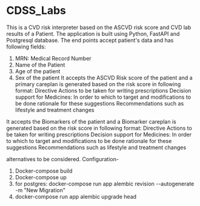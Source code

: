 # CDSS_Labs
This is a CVD risk interpreter based on the ASCVD risk score and CVD lab results of a Patient.
The application is built using Python, FastAPI and Postgresql database. The end points accept patient's data and has following fields:
1. MRN: Medical Record Number
2. Name of the Patient
3. Age of the patient
4. Sex of the patient
It accepts the ASCVD Risk score of the patient and a primary careplan is generated based on the risk score in following format:
Directive Actions to be taken for writing prescriptions
Decision support for Medicines: In order to which to target and modifications to be done
rationale for these suggestions
Recommendations such as lifestyle and treatment changes

It accepts the Biomarkers of the patient and a Biomarker careplan is generated based on the risk score in following format:
Directive Actions to be taken for writing prescriptions
Decision support for Medicines: In order to which to target and modifications to be done
rationale for these suggestions
Recommendations such as lifestyle and treatment changes


alternatives to be considered.
Configuration-
1. Docker-compose build
2. Docker-compose up
3. for postgres: docker-compose run app alembic revision --autogenerate -m "New Migration"
4. docker-compose run app alembic upgrade head
